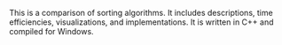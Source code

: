 This is a comparison of sorting algorithms. It includes descriptions, time
efficiencies, visualizations, and implementations. It is written in C++ and
compiled for Windows.
